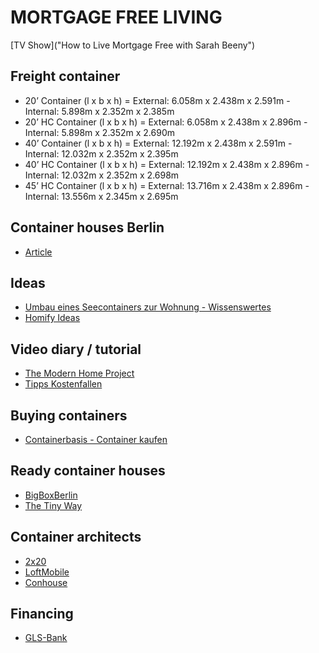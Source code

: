 # MORTGAGE FREE LIVING

[TV Show]("How to Live Mortgage Free with Sarah Beeny")

## Freight container

* 20’ Container (l x b x h) = External: 6.058m x 2.438m x 2.591m - Internal: 5.898m x 2.352m x 2.385m
* 20’ HC Container (l x b x h) = External: 6.058m x 2.438m x 2.896m - Internal: 5.898m x 2.352m x 2.690m
* 40’ Container (l x b x h) = External: 12.192m x 2.438m x 2.591m - Internal: 12.032m x 2.352m x 2.395m
* 40’ HC Container (l x b x h) = External: 12.192m x 2.438m x 2.896m - Internal: 12.032m x 2.352m x 2.698m
* 45’ HC Container (l x b x h) = External: 13.716m x 2.438m x 2.896m - Internal: 13.556m x 2.345m x 2.695m

## Container houses Berlin

* [Article](https://wohnglueck.de/artikel/tiny-houses-berlin-brandenburg-25380)

## Ideas

* [Umbau eines Seecontainers zur Wohnung - Wissenswertes](https://www.my-hammer.de/artikel/umbau-eines-seecontainers-zur-wohnung-wissenswertes.html)
* [Homify Ideas](https://www.homify.de/ideenbuecher/18848/die-guenstige-variante-zum-haus-containerhaus)

## Video diary / tutorial

* [The Modern Home Project](https://www.youtube.com/watch?v=QA5fh29rhLs)
* [Tipps Kostenfallen](https://www.youtube.com/watch?v=y8d4xVzoA5g)

## Buying containers

* [Containerbasis - Container kaufen](https://www.containerbasis.de/)

## Ready container houses

* [BigBoxBerlin](https://bigboxberlin.de/)
* [The Tiny Way](https://www.tinyway.de/)

## Container architects

* [2x20](http://www.twotimestwentyfeet.com/)
* [LoftMobile](https://www.loftmobile.de/)
* [Conhouse](https://www.loftmobile.de/)

## Financing

* [GLS-Bank](https://www.gls.de/privatkunden/)
